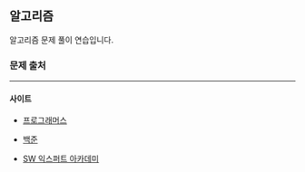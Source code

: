 ## 알고리즘

알고리즘 문제 풀이 연습입니다.

### 문제 출처

------

#### 사이트

- [프로그래머스](https://github.com/kevin7373/Algorithm/tree/master/Programmers)
- [백준](https://github.com/kevin7373/Algorithm/tree/master/Baek)

- [SW 익스퍼트 아카데미](https://github.com/kevin7373/Algorithm/tree/master/Swea)
